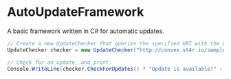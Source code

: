 # AutoUpdateFramework

A basic framework written in C# for automatic updates.

```C#
// Create a new UpdateChecker that queries the specified URI with the CurrentVersion defined as 1.0
UpdateChecker checker = new UpdateChecker("http://convex.st4r.io/sample/version.manifest");

// Check for an update, and print.
Console.WriteLine(checker.CheckForUpdates() ? "Update is available!" : "Latest version is in use.");
```
